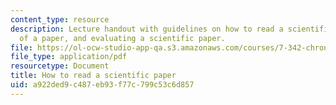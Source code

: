 ```yaml
---
content_type: resource
description: Lecture handout with guidelines on how to read a scientific paper, organization
  of a paper, and evaluating a scientific paper.
file: https://ol-ocw-studio-app-qa.s3.amazonaws.com/courses/7-342-chronic-infection-and-inflammation-what-are-the-consequences-on-your-health-fall-2007/a922ded9c487eb93f77c799c53c6d857_session_1.pdf
file_type: application/pdf
resourcetype: Document
title: How to read a scientific paper
uid: a922ded9-c487-eb93-f77c-799c53c6d857
---
```

